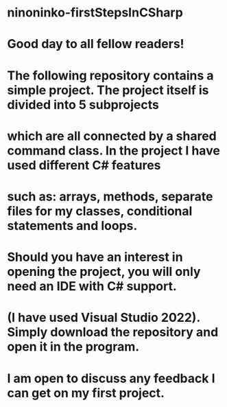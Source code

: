 # ninoninko-firstStepsInCSharp
# Good day to all fellow readers!
# The following repository contains a simple project. The project itself is divided into 5 subprojects
# which are all connected by a shared command class. In the project I have used different C# features
# such as: arrays, methods, separate files for my classes, conditional statements and loops.

# Should you have an interest in opening the project, you will only need an IDE with C# support.
# (I have used Visual Studio 2022). Simply download the repository and open it in the program.

# I am open to discuss any feedback I can get on my first project.

